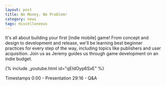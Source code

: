 ```yaml
---
layout: post
title: No Money, No Problem!
category: news
tags: miscellaneous
---
```


It's all about building your first [indie mobile] game! From concept and design to development and release, we'll be learning best beginner practices for every step of the way, including topics like publishers and user acquisition. Join us as Jeremy guides us through game development on an indie budget.


{% include _youtube.html id="qEIdOyp6SxE" %}


Timestamps
0:00 - Presentation
29:16 - Q&A